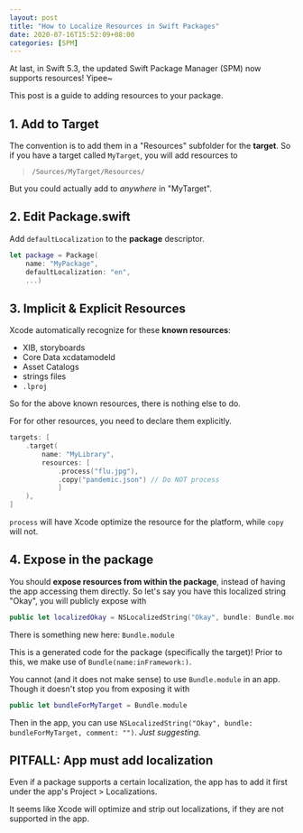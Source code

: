 ```yaml
---
layout: post
title: "How to Localize Resources in Swift Packages"
date: 2020-07-16T15:52:09+08:00
categories: [SPM]
---
```


At last, in Swift 5.3, the updated Swift Package Manager (SPM) now supports resources! Yipee~

This post is a guide to adding resources to your package.

## 1. Add to Target

The convention is to add them in a "Resources" subfolder for the **target**. So if you have a target called `MyTarget`, you will add resources to

> `/Sources/MyTarget/Resources/`

But you could actually add to _anywhere_ in "MyTarget".

## 2. Edit Package.swift

Add `defaultLocalization` to the **package** descriptor.

```swift
let package = Package(
    name: "MyPackage",
    defaultLocalization: "en",
    ...)
```

## 3. Implicit & Explicit Resources

Xcode automatically recognize for these **known resources**:

- XIB, storyboards
- Core Data xcdatamodeld
- Asset Catalogs
- strings files
- `.lproj`

So for the above known resources, there is nothing else to do.

For for other resources, you need to declare them explicitly.

```swift
targets: [
    .target(
        name: "MyLibrary",
        resources: [
            .process("flu.jpg"),
            .copy("pandemic.json") // Do NOT process
            ]
    ),
]
```

`process` will have Xcode optimize the resource for the platform, while `copy` will not.

## 4. Expose in the package

You should **expose resources from within the package**, instead of having the app accessing them directly. So let's say you have this localized string "Okay", you will publicly expose with

```swift
public let localizedOkay = NSLocalizedString("Okay", bundle: Bundle.module, comment: "")
```

There is something new here: `Bundle.module`

This is a generated code for the package (specifically the target)! Prior to this, we make use of `Bundle(name:inFramework:)`.

You cannot (and it does not make sense) to use `Bundle.module` in an app. Though it doesn't stop you from exposing it with

```swift
public let bundleForMyTarget = Bundle.module
```

Then in the app, you can use `NSLocalizedString("Okay", bundle: bundleForMyTarget, comment: "")`. _Just suggesting._

## PITFALL: App must add localization

Even if a package supports a certain localization, the app has to add it first under the app's Project > Localizations.

It seems like Xcode will optimize and strip out localizations, if they are not supported in the app.
